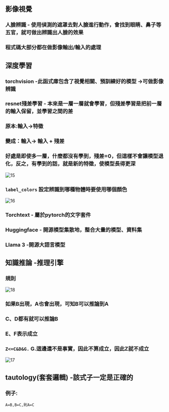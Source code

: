 ## 影像視覺

### 人臉辨識 - 使用偵測的遮罩去對人臉進行動作，會找到眼睛、鼻子等五官，就可做出辨識出人臉的效果
### 程式碼大部分都在做影像輸出/輸入的處理


## 深度學習

### torchvision -此函式庫包含了視覺相關、預訓練好的模型 ->可做影像辨識


### resnet殘差學習 - 本來是一層一層就會學習，但殘差學習是把前一層的輸入保留，並學習之間的差
### 原本:輸入→特徵
### 變成：輸入→ 輸入 + 殘差
### 好處是即使多一層，什麼都沒有學到，殘差=0，但這樣不會讓模型退化，反之，有學到的話，就是新的特徵，使模型長得更深
![15](https://hackmd.io/_uploads/HJgLJslB0.png)


### `label_colors` 設定辨識到哪種物體時要使用哪個顏色
![16](https://hackmd.io/_uploads/Hy6-bogSR.png)


### Torchtext - 屬於pytorch的文字套件

### Huggingface - 開源模型集散地，整合大量的模型、資料集

### Llama 3 -開源大語言模型

## 知識推論 -推理引擎

### 規則
![18](https://hackmd.io/_uploads/S1_EHjeBR.png)

### 如果B出現，A也會出現，可知B可以推論到A
### C、D都有就可以推論B
### E、F表示成立
### `Z<=C&D&G.` G.這邊還不是事實，因此不算成立，因此Z就不成立
![17](https://hackmd.io/_uploads/rJE_rjlB0.png)

## tautology(套套邏輯) -該式子一定是正確的
### 例子:
```
A=B,B=C,則A=C
```
